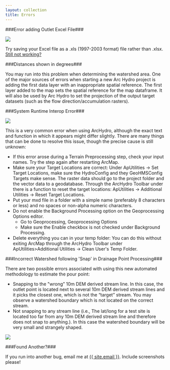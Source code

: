 ```yaml
---
layout: collection
title: Errors
---
```


###Error adding Outlet Excel File###

<a href="{{ site.url }}/pictures/OutletError.png"><img src="{{ site.url }}/pictures/OutletError.png"></a>

Try saving your Excel file as a .xls (1997-2003 format) file rather than .xlsx. [Still not working?](https://geonet.esri.com/thread/7655)

###Distances shown in degrees###

You may run into this problem when determining the watershed area. One of the major sources of errors when starting a new Arc Hydro project is adding the first data layer with an inappropriate spatial reference. The first layer added to the map sets the spatial reference for the map dataframe. It will also be used by Arc Hydro to set the projection of the output target datasets (such as the flow direction/accumulation rasters). 

###System Runtime Interop Error###

<a href="{{ site.url }}/pictures/Error1.png"><img src="{{ site.url }}/pictures/Error1.png"></a>

This is a very common error when using ArcHydro, although the exact text and function in which it appears might differ slightly. There are many things that can be done to resolve this issue, though the precise cause is still unknown:

- If this error arose during a Terrain Preprocessing step, check your input names. Try the step again after restarting ArcMap.
- Make sure your Target Locations are correct: Under ApUtilities &#8594; Set Target Locations, make sure the HydroConfig and they GeoHMSConfig Targets make sense. The raster data should go to the project folder and the vector data to a geodatabase. Through the ArcHydro Toolbar under there is a function to reset the target locations: ApUtilities &#8594; Additional Utilities &#8594; Reset Target Locations.
- Put your mxd file in a folder with a simple name (preferably 8 characters or less) and no spaces or non-alpha numeric characters.
- Do not enable the Background Processing option on the Geoprocessing Options editor. 
     - Go to Geoprocessing, Geoprocessing Options
     - Make sure the Enable checkbox is not checked under Background Processing.
- Delete everything you can in your temp folder: You can do this without exiting ArcMap through the ArcHydro Toolbar under ApUtilities>Additional Utilities &#8594; Clean User's Temp Folder.

###Incorrect Watershed following 'Snap' in Drainage Point Processing###

There are two possible errors associated with using this new automated methodology to estimate the pour point: 

- Snapping to the "wrong” 10m DEM derived stream line. In this case, the outlet point is located next to several 10m DEM derived stream lines and it picks the closest one, which is not the “target” stream. You may observe a watershed boundary which is not located on the correct stream.
- Not snapping to any stream line (i.e., The lat/long for a test site is located too far from any 10m DEM
derived stream line and therefore does not snap to anything.). In this case the watershed boundary will be very
small and strangely shaped.

<a href="{{ site.url }}/pictures/ErrorSnap.png"><img src="{{ site.url }}/pictures/ErrorSnap.png"></a>

###Found Another?###

If you run into another bug, email me at <a href="mailto:{{ site.email }}">{{ site.email }}</a>. Include screenshots please! 